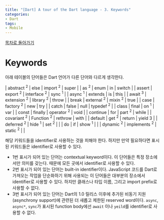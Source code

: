 ```yaml
---
title: "[Dart] A tour of the Dart language - 3. Keywords"
categories:
- Dart
tags:
- Mobile
---
```


[목차로 돌아가기](/dart/a-tour-of-the-dart-language/)
# Keywords

아래 테이블의 단어들은 Dart 언어가 다른 단어와 다르게 생각한다.

| abstract <sup>2</sup>  	| else         	| import <sup>2</sup>    	| super     	|
| as <sup>2</sup>        	| enum         	| in          	| switch    	|
| assert      	| export <sup>2</sup>     	| interface <sup>2</sup> 	| sync <sup>1</sup>    	|
| async <sup>1</sup>     	| extends      	| is          	| this      	|
| await <sup>3</sup>     	| extension <sup>2</sup>  	| library <sup>2</sup>   	| throw     	|
| break       	| external <sup>2</sup>   	| mixin <sup>2</sup>     	| true      	|
| case        	| factory <sup>2</sup>    	| new         	| try       	|
| catch       	| false        	| null        	| typedef <sup>2</sup> 	|
| class       	| final        	| on <sup>1</sup>        	| var       	|
| const       	| finally      	| operator <sup>2</sup>  	| void      	|
| continue    	| for          	| part <sup>2</sup>      	| while     	|
| covariant <sup>2</sup> 	| Function <sup>2</sup>   	| rethrow     	| with      	|
| default     	| get <sup>2</sup>        	| return      	| yield 3   	|
| deferred <sup>2</sup>  	| hide <sup>1</sup>       	| set <sup>2</sup>       	|           	|
| do          	| if           	| show <sup>1</sup>      	|           	|
| dynamic <sup>2</sup>   	| implements <sup>2</sup> 	| static <sup>2</sup>    	|           	|

해당 키워드들을 identifier로 사용하는 것을 피해야 한다. 하지만 만약 필요하다면 표시된 키워드들은 identifier로 사용할 수 있다.

* 1번 표시가 되어 있는 단어는 contextual keyword이다. 이 단어들은 특정 장소에서만 의미를 갖는다. 때문에 모든 곳에서 identifier로 사용할 수 있다.
* 2번 표시가 되어 있는 단어는 built-in identifier이다. JavaScript 코드를 Dart로 가져오는 작업을 단순화하기 위해 사용되는 이 단어들은 대부분의 장소에서  identifier로 사용할 수 있다. 하지만 클래스나 타입 이름, 그리고 import prefix로 사용할 수 없다.
* 3번 표시가 되어 있는 단어는 Dart의 1.0 릴리스 이후에 추가된 비동기 지원(asynchrony support)에 관련된 더 새롭고 제한된 reserved word이다. `async`, `async*`, `sync`가 표시된 function body에선 `await` 이나 `yeild`를 identifier로 사용할 수 없다.
